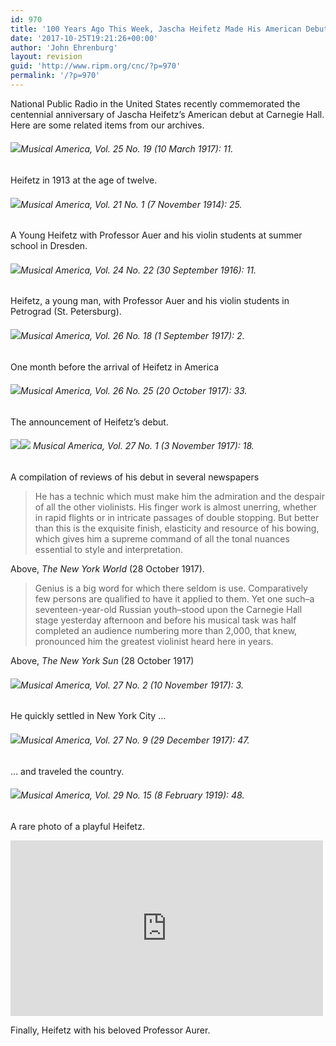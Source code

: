 ```yaml
---
id: 970
title: '100 Years Ago This Week, Jascha Heifetz Made His American Debut.'
date: '2017-10-25T19:21:26+00:00'
author: 'John Ehrenburg'
layout: revision
guid: 'http://www.ripm.org/cnc/?p=970'
permalink: '/?p=970'
---
```


National Public Radio in the United States recently commemorated the centennial anniversary of Jascha Heifetz’s American debut at Carnegie Hall. Here are some related items from our archives.

###### ![](http://www.ripm.org/cnc/wp-content/uploads/2017/10/1a-Heifetz-1.jpg)*Musical America*, Vol. 25 No. 19 (10 March 1917): 11.

Heifetz in 1913 at the age of twelve.

###### ![](http://www.ripm.org/cnc/wp-content/uploads/2017/10/4231934-heifetz.jpg)*Musical America*, Vol. 21 No. 1 (7 November 1914): 25.

A Young Heifetz with Professor Auer and his violin students at summer school in Dresden.

###### ![](http://www.ripm.org/cnc/wp-content/uploads/2017/10/1-Edited-Heifetz.jpg)*Musical America*, Vol. 24 No. 22 (30 September 1916): 11.

Heifetz, a young man, with Professor Auer and his violin students in Petrograd (St. Petersburg).

###### ![](http://www.ripm.org/cnc/wp-content/uploads/2017/10/4-Heifetz.jpg)*Musical America*, Vol. 26 No. 18 (1 September 1917): 2.

One month before the arrival of Heifetz in America

###### ![](http://www.ripm.org/cnc/wp-content/uploads/2017/10/5-Heifetz.jpg)*Musical America*, Vol. 26 No. 25 (20 October 1917): 33.

The announcement of Heifetz’s debut.

###### ![](http://www.ripm.org/cnc/wp-content/uploads/2017/10/6-Heifetz.jpg)![](http://www.ripm.org/cnc/wp-content/uploads/2017/10/7-Heifetz.jpg) *Musical America,* Vol. 27 No. 1 (3 November 1917): 18.  

A compilation of reviews of his debut in several newspapers

> He has a technic which must make him the admiration and the despair of all the other violinists. His finger work is almost unerring, whether in rapid flights or in intricate passages of double stopping. But better than this is the exquisite finish, elasticity and resource of his bowing, which gives him a supreme command of all the tonal nuances essential to style and interpretation.

Above, *The New York World* (28 October 1917).

> Genius is a big word for which there seldom is use. Comparatively few persons are qualified to have it applied to them. Yet one such–a seventeen-year-old Russian youth–stood upon the Carnegie Hall stage yesterday afternoon and before his musical task was half completed an audience numbering more than 2,000, that knew, pronounced him the greatest violinist heard here in years.

Above, *The New York Sun* (28 October 1917)

###### ![](http://www.ripm.org/cnc/wp-content/uploads/2017/10/8-Heifetz.jpg)*Musical America*, Vol. 27 No. 2 (10 November 1917): 3.

He quickly settled in New York City …

###### ![](http://www.ripm.org/cnc/wp-content/uploads/2017/10/9-Heifetz.jpg)*Musical America,* Vol. 27 No. 9 (29 December 1917): 47.

… and traveled the country.

###### ![](http://www.ripm.org/cnc/wp-content/uploads/2017/10/10-Heifetz.jpg)*Musical America,* Vol. 29 No. 15 (8 February 1919): 48.

A rare photo of a playful Heifetz.

<iframe allow="accelerometer; autoplay; clipboard-write; encrypted-media; gyroscope; picture-in-picture" allowfullscreen="" frameborder="0" height="281" loading="lazy" src="https://www.youtube.com/embed/pSD7Rfptf7Y?feature=oembed" title="Leopold Auer et Jascha Heifetz" width="500"></iframe>

Finally, Heifetz with his beloved Professor Aurer.